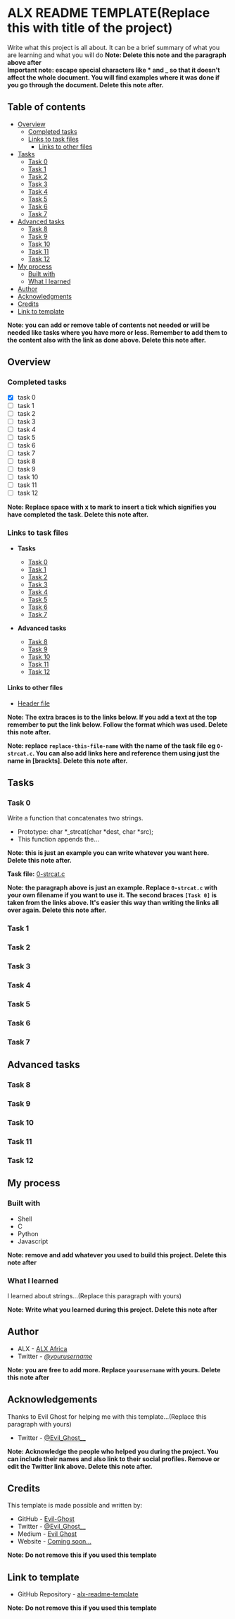 # ALX README TEMPLATE(Replace this with title of the project)

Write what this project is all about. It can be a brief summary of what you are learning and what you will do
**Note: Delete this note and the paragraph above after**  
**Important note: escape special characters like * and _ so that it doesn't affect the whole document. You will find examples where it was done if you go through the document. Delete this note after.**

## Table of contents

- [Overview](#overview)
  - [Completed tasks](#completed-tasks)
  - [Links to task files](#links-to-task-files)
    - [Links to other files](#links-to-other-files)
- [Tasks](#tasks)
  - [Task 0](#task-0)
  - [Task 1](#task-1)
  - [Task 2](#task-2)
  - [Task 3](#task-3)
  - [Task 4](#task-4)
  - [Task 5](#task-5)
  - [Task 6](#task-6)
  - [Task 7](#task-7)
- [Advanced tasks](#advanced-tasks)
  - [Task 8](#task-8)
  - [Task 9](#task-9)
  - [Task 10](#task-10)
  - [Task 11](#task-11)
  - [Task 12](#task-12)
- [My process](#my-process)
  - [Built with](#built-with)
  - [What I learned](#what-i-learned)
- [Author](#author)
- [Acknowledgments](#acknowledgements)
- [Credits](#credits)
- [Link to template](#link-to-template)

**Note: you can add or remove table of contents not needed or will be needed like tasks where you have more or less. Remember to add them to the content also with the link as done above. Delete this note after.**

## Overview

### Completed tasks

- [x] task 0
- [ ] task 1
- [ ] task 2
- [ ] task 3
- [ ] task 4
- [ ] task 5
- [ ] task 6
- [ ] task 7
- [ ] task 8
- [ ] task 9
- [ ] task 10
- [ ] task 11
- [ ] task 12

**Note: Replace space with x to mark to insert a tick which signifies you have completed the task. Delete this note after.**

### Links to task files

- **Tasks**
  - [Task 0][Task 0]
  - [Task 1][Task 1]
  - [Task 2][Task 2]
  - [Task 3][Task 3]
  - [Task 4][Task 4]
  - [Task 5][Task 5]
  - [Task 6][Task 6]
  - [Task 7][Task 7]

- **Advanced tasks**
  - [Task 8][Task 8]
  - [Task 9][Task 9]
  - [Task 10][Task 10]
  - [Task 11][Task 11]
  - [Task 12][Task 12]

#### Links to other files
  - [Header file][Header file]

**Note: The extra braces is to the links below. If you add a text at the top remember to put the link below. Follow the format which was used. Delete this note after.**

[Task 0]: ./replace-this-with-file-name
[Task 1]: ./replace-this-with-file-name
[Task 2]: ./replace-this-with-file-name
[Task 3]: ./replace-this-with-file-name
[Task 4]: ./replace-this-with-file-name
[Task 5]: ./replace-this-with-file-name
[Task 6]: ./replace-this-with-file-name
[Task 7]: ./replace-this-with-file-name
[Task 8]: ./replace-this-with-file-name
[Task 9]: ./replace-this-with-file-name
[Task 10]: ./replace-this-with-file-name
[Task 11]: ./replace-this-with-file-name
[Task 12]: ./replace-this-with-file-name
[Header file]: ./replace-this-with-file-name

**Note: replace `replace-this-file-name` with the name of the task file eg `0-strcat.c`. You can also add links here and reference them using just the name in [brackts]. Delete this note after.**

## Tasks

### Task 0

Write a function that concatenates two strings.  
- Prototype: char \*\_strcat(char \*dest, char \*src);
- This function appends the...

**Note: this is just an example you can write whatever you want here. Delete this note after.**

**Task file:** [0-strcat.c][Task 0]

**Note: the paragraph above is just an example. Replace `0-strcat.c` with your own filename if you want to use it. The second braces `[Task 0]` is taken from the links above. It's easier this way than writing the links all over again. Delete this note after.**

### Task 1


### Task 2


### Task 3


### Task 4


### Task 5


### Task 6


### Task 7


## Advanced tasks

### Task 8


### Task 9


### Task 10


### Task 11


### Task 12


## My process

### Built with

- Shell
- C
- Python
- Javascript

**Note: remove and add whatever you used to build this project. Delete this note after**

### What I learned

I learned about strings...(Replace this paragraph with yours)

**Note: Write what you learned during this project. Delete this note after**

## Author

- ALX - [ALX Africa](https://www.alxafrica.com)
- Twitter - [_@yourusername_](https://twitter.com/yourusername)

**Note: you are free to add more. Replace `yourusername` with yours. Delete this note after**

## Acknowledgements

Thanks to Evil Ghost for helping me with this template...(Replace this paragraph with yours)  
- Twitter - [@Evil\_Ghost\_\_](https://www.twitter.com/evil_ghost__)

**Note: Acknowledge the people who helped you during the project. You can include their names and also link to their social profiles. Remove or edit the Twitter link above. Delete this note after.**

## Credits

This template is made possible and written by:
- GitHub - [Evil-Ghost](https://github.com/Evil-Ghost)
- Twitter - [@Evil\_Ghost\_\_](https://www.twitter.com/evil_ghost__)
- Medium - [Evil Ghost](https://medium.com/@evilghost)
- Website - [Coming soon...](#)

**Note: Do not remove this if you used this template**

## Link to template

- GitHub Repository - [alx-readme-template](https://github.com/Evil-Ghost/alx-readme-template)

**Note: Do not remove this if you used this template**
